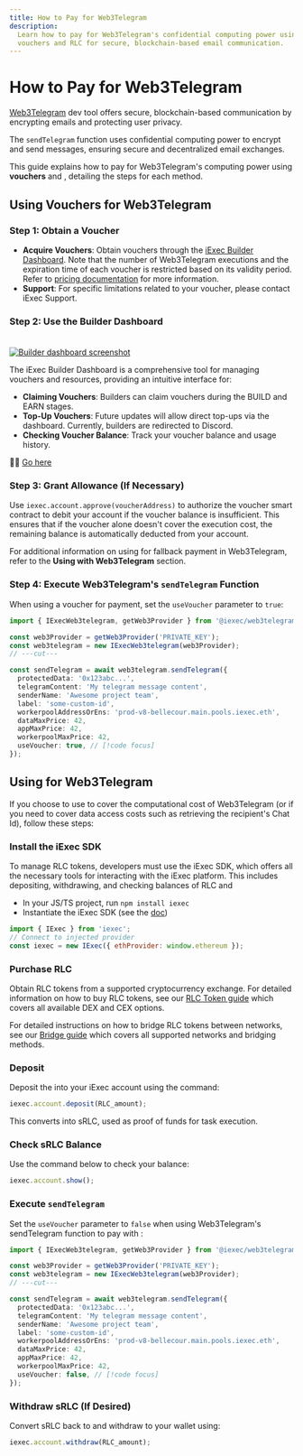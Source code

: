 ```yaml
---
title: How to Pay for Web3Telegram
description:
  Learn how to pay for Web3Telegram's confidential computing power using
  vouchers and RLC for secure, blockchain-based email communication.
---
```


# How to Pay for Web3Telegram

[Web3Telegram](/references/web3telegram) dev tool offers secure,
blockchain-based communication by encrypting emails and protecting user privacy.

The `sendTelegram` function uses confidential computing power to encrypt and
send messages, ensuring secure and decentralized email exchanges.

This guide explains how to pay for Web3Telegram's computing power using
**vouchers** and **<TokenSymbol />**, detailing the steps for each method.

## Using Vouchers for Web3Telegram <ChainNotSupportedBadge />

### Step 1: Obtain a Voucher

- **Acquire Vouchers**: Obtain vouchers through the
  [iExec Builder Dashboard](https://builder.iex.ec/). Note that the number of
  Web3Telegram executions and the expiration time of each voucher is restricted
  based on its validity period. Refer to
  [pricing documentation](https://www.iex.ec/voucher) for more information.
- **Support**: For specific limitations related to your voucher, please contact
  iExec Support.

### Step 2: Use the Builder Dashboard

<a href="https://builder.iex.ec/" target="_blank" rel="noreferrer" style="display: inline-block; margin-top: 20px">
  <img :src="builderDashboardImage" alt="Builder dashboard screenshot">
</a>

The iExec Builder Dashboard is a comprehensive tool for managing vouchers and
resources, providing an intuitive interface for:

- **Claiming Vouchers**: Builders can claim vouchers during the BUILD and EARN
  stages.
- **Top-Up Vouchers**: Future updates will allow direct top-ups via the
  dashboard. Currently, builders are redirected to Discord.
- **Checking Voucher Balance**: Track your voucher balance and usage history.

🧙🏼 [Go here](https://builder.iex.ec/)

### Step 3: Grant Allowance (If Necessary)

Use `iexec.account.approve(voucherAddress)` to authorize the voucher smart
contract to debit your account if the voucher balance is insufficient. This
ensures that if the voucher alone doesn't cover the execution cost, the
remaining balance is automatically deducted from your account.

For additional information on using <TokenSymbol /> for fallback payment in
Web3Telegram, refer to the **Using <TokenSymbol /> with Web3Telegram** section.

### Step 4: Execute Web3Telegram's `sendTelegram` Function

When using a voucher for payment, set the `useVoucher` parameter to `true`:

```ts twoslash
import { IExecWeb3telegram, getWeb3Provider } from '@iexec/web3telegram';

const web3Provider = getWeb3Provider('PRIVATE_KEY');
const web3telegram = new IExecWeb3telegram(web3Provider);
// ---cut---

const sendTelegram = await web3telegram.sendTelegram({
  protectedData: '0x123abc...',
  telegramContent: 'My telegram message content',
  senderName: 'Awesome project team',
  label: 'some-custom-id',
  workerpoolAddressOrEns: 'prod-v8-bellecour.main.pools.iexec.eth',
  dataMaxPrice: 42,
  appMaxPrice: 42,
  workerpoolMaxPrice: 42,
  useVoucher: true, // [!code focus]
});
```

## Using <TokenSymbol /> for Web3Telegram

If you choose to use <TokenSymbol /> to cover the computational cost of
Web3Telegram (or if you need to cover data access costs such as retrieving the
recipient's Chat Id), follow these steps:

### Install the iExec SDK

To manage RLC tokens, developers must use the iExec SDK, which offers all the
necessary tools for interacting with the iExec platform. This includes
depositing, withdrawing, and checking balances of RLC and <TokenSymbol />

- In your JS/TS project, run `npm install iexec`
- Instantiate the iExec SDK (see the
  [doc](https://github.com/iExecBlockchainComputing/iexec-sdk/blob/master/docs/README.md#quick-start))

```javascript
import { IExec } from 'iexec';
// Connect to injected provider
const iexec = new IExec({ ethProvider: window.ethereum });
```

### Purchase RLC

Obtain RLC tokens from a supported cryptocurrency exchange. For detailed
information on how to buy RLC tokens, see our
[RLC Token guide](/get-started/overview/rlc) which covers all available DEX and
CEX options.

For detailed instructions on how to bridge RLC tokens between networks, see our
[Bridge guide](/get-started/tooling-and-explorers/bridge) which covers all
supported networks and bridging methods.

### Deposit <TokenSymbol />

Deposit the <TokenSymbol /> into your iExec account using the command:

```javascript
iexec.account.deposit(RLC_amount);
```

This converts <TokenSymbol /> into sRLC, used as proof of funds for task
execution.

### Check sRLC Balance

Use the command below to check your balance:

```javascript
iexec.account.show();
```

### Execute `sendTelegram`

Set the `useVoucher` parameter to `false` when using Web3Telegram's sendTelegram
function to pay with <TokenSymbol />:

```ts twoslash
import { IExecWeb3telegram, getWeb3Provider } from '@iexec/web3telegram';

const web3Provider = getWeb3Provider('PRIVATE_KEY');
const web3telegram = new IExecWeb3telegram(web3Provider);
// ---cut---

const sendTelegram = await web3telegram.sendTelegram({
  protectedData: '0x123abc...',
  telegramContent: 'My telegram message content',
  senderName: 'Awesome project team',
  label: 'some-custom-id',
  workerpoolAddressOrEns: 'prod-v8-bellecour.main.pools.iexec.eth',
  dataMaxPrice: 42,
  appMaxPrice: 42,
  workerpoolMaxPrice: 42,
  useVoucher: false, // [!code focus]
});
```

### Withdraw sRLC (If Desired)

Convert sRLC back to <TokenSymbol /> and withdraw to your wallet using:

```javascript
iexec.account.withdraw(RLC_amount);
```

<script setup>
// Assets
import builderDashboardImage from '@/assets/tooling-&-explorers/builder-dashboard/builder-dashboard.png';
import ChainNotSupportedBadge from '@/components/ChainNotSupportedBadge.vue'
import TokenSymbol from '@/components/TokenSymbol.vue'
</script>
